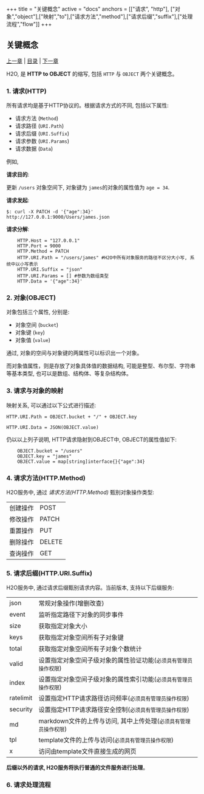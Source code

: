 +++
title = "关键概念"
active = "docs"
anchors = [["请求", "http"], ["对象","object"],["映射","to"],["请求方法","method"],["请求后缀","suffix"],["处理流程","flow"]]
+++

关键概念
---

[上一章](/docs/init.md)  |  [目录](/docs/index.md)  |  [下一章](/docs/configure.md)

H2O, 是 **HTTP to OBJECT** 的缩写, 包括 <code>HTTP</code> 与 <code>OBJECT</code> 两个关键概念。

<a name="http"></a>

### 1. 请求(HTTP) 

所有请求均是基于HTTP协议的。根据请求方式的不同, 包括以下属性:

*	请求方法 (<code>Method</code>)
*	请求路径 (<code>URI.Path</code>)
*	请求后缀 (<code>URI.Suffix</code>)
*	请求参数 (<code>URI.Params</code>)
*	请求数据 (<code>Data</code>)

例如,

**请求目的**: 

更新 <code>/users</code> 对象空间下, 对象键为 <code>james</code>的对象的属性值为 <code>age = 34</code>.

**请求发起**:

````shell
$: curl -X PATCH -d '{"age":34}' http://127.0.0.1:9000/Users/james.json
````
**请求分解**:

````
	HTTP.Host = "127.0.0.1"
	HTTP.Port = 9000
	HTTP.Method = PATCH
	HTTP.URI.Path = "/users/james" #H2O中所有对象服务的路径不区分大小写, 系统中以小写表示
	HTTP.URI.Suffix = "json"
	HTTP.URI.Params = [] #参数为数组类型
	HTTP.Data = '{"age":34}'
````

<a name="object"></a>

### 2. 对象(OBJECT)

对象包括三个属性, 分别是:

*	对象空间 	(<code>bucket</code>)
*	对象键  	(<code>key</code>)
*	对象值  	(<code>value</code>)

通过, 对象的空间与对象键的两属性可以标识出一个对象。

而对象值属性，则是存放了对象具体值的数据结构, 可能是整型、布尔型、字符串等基本类型, 也可以是数组、结构体、等复杂结构体。

<a name="to"></a>

### 3. 请求与对象的映射

映射关系, 可以通过以下公式进行描述:

<code>HTTP.URI.Path = OBJECT.bucket + "/" +  OBJECT.key<br/> HTTP.URI.Data = JSON(OBJECT.value)</code>

仍以以上列子说明, HTTP请求隐射到OBJECT中, OBJECT的属性值如下:

````
	OBJECT.bucket = "/users"
	OBJECT.key = "james"
	OBJECT.value = map[string]interface{}{"age":34}
````

<a name="method"></a>

### 4. 请求方法(HTTP.Method)

H2O服务中, 通过 *请求方法(HTTP.Method)* 甄别对象操作类型:

<table class="table">
	<tr>
		<td>创建操作</td>
		<td>POST</td>
	</tr>
	<tr>
		<td>修改操作</td>
		<td>PATCH</td>
	</tr>
	<tr>
		<td>重置操作</td>
		<td>PUT</td>
	</tr>
	<tr>
		<td>删除操作</td>
		<td>DELETE</td>
	</tr>
	<tr>
		<td>查询操作</td>
		<td>GET</td>
	</tr>
</table>

<a name="suffix"></a>

### 5. 请求后缀(HTTP.URI.Suffix)

H2O服务中, 通过请求后缀甄别请求内容。当前版本, 支持以下后缀服务:

<table class="table">
	<tr>
		<td>json</td>
		<td>常规对象操作(增删改查)</td>
	</tr>
	<tr>
		<td>event</td>
		<td>监听指定路径下对象的同步事件</td>
	</tr>
	<tr>
		<td>size</td>
		<td>获取指定对象大小</td>
	</tr>
	<tr>
		<td>keys</td>
		<td>获取指定对象空间所有子对象键</td>
	</tr>
	<tr>
		<td>total</td>
		<td>获取指定对象空间所有子对象个数统计</td>
	</tr>
	<tr>
		<td>valid</td>
		<td>设置指定对象空间子级对象的属性验证功能(<code>必须具有管理员操作权限</code>)</td>
	</tr>
	<tr>
		<td>index</td>
		<td>设置指定对象空间子级对象的属性索引功能(<code>必须具有管理员操作权限</code>)</td>
	</tr>
	<tr>
		<td>ratelimit</td>
		<td>设置指定HTTP请求路径访问频率(<code>必须具有管理员操作权限</code>)</td>
	</tr>
	<tr>
		<td>security</td>
		<td>设置指定HTTP请求路径安全控制(<code>必须具有管理员操作权限</code>)</td>
	</tr>
	<tr>
		<td>md</td>
		<td>markdown文件的上传与访问, 其中上传处理(<code>必须具有管理员操作权限</code>)</td>
	</tr>
	<tr>
		<td>tpl</td>
		<td>template文件的上传与访问(<code>必须具有管理员操作权限</code>)</td>
	</tr>
	<tr>
		<td>x</td>
		<td>访问由template文件直接生成的网页</td>
	</tr>
</table>

**后缀以外的请求, H2O服务将执行普通的文件服务进行处理**。

<a name="flow"></a>

### 6. 请求处理流程


